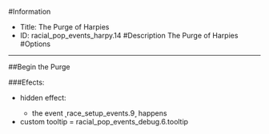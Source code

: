 #Information
 - Title: The Purge of Harpies
 - ID: racial_pop_events_harpy.14
#Description
The Purge of Harpies
#Options

___
##Begin the Purge

###Efects:<ul><li>hidden effect:</li><ul><li>the event ˻race_setup_events.9˼ happens</li></ul><li>custom tooltip = racial_pop_events_debug.6.tooltip</li></ul>
